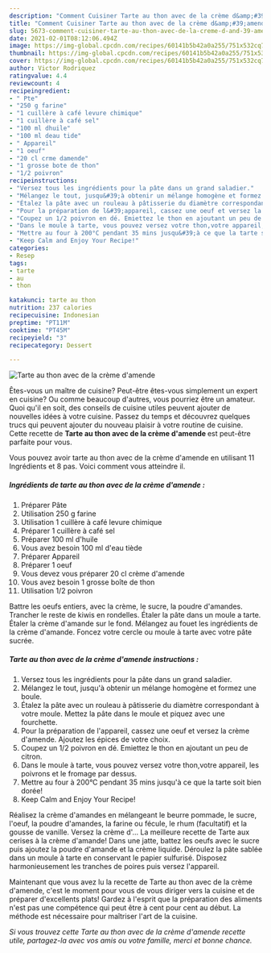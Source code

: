 ```yaml
---
description: "Comment Cuisiner Tarte au thon avec de la crème d&amp;#39;amende"
title: "Comment Cuisiner Tarte au thon avec de la crème d&amp;#39;amende"
slug: 5673-comment-cuisiner-tarte-au-thon-avec-de-la-creme-d-and-39-amende
date: 2021-02-01T08:12:06.494Z
image: https://img-global.cpcdn.com/recipes/60141b5b42a0a255/751x532cq70/tarte-au-thon-avec-de-la-creme-damende-photo-principale-de-la-recette.jpg
thumbnail: https://img-global.cpcdn.com/recipes/60141b5b42a0a255/751x532cq70/tarte-au-thon-avec-de-la-creme-damende-photo-principale-de-la-recette.jpg
cover: https://img-global.cpcdn.com/recipes/60141b5b42a0a255/751x532cq70/tarte-au-thon-avec-de-la-creme-damende-photo-principale-de-la-recette.jpg
author: Victor Rodriquez
ratingvalue: 4.4
reviewcount: 4
recipeingredient:
- " Pte"
- "250 g farine"
- "1 cuillère à café levure chimique"
- "1 cuillère à café sel"
- "100 ml dhuile"
- "100 ml deau tide"
- " Appareil"
- "1 oeuf"
- "20 cl crme damende"
- "1 grosse bote de thon"
- "1/2 poivron"
recipeinstructions:
- "Versez tous les ingrédients pour la pâte dans un grand saladier."
- "Mélangez le tout, jusqu&#39;à obtenir un mélange homogène et formez une boule."
- "Étalez la pâte avec un rouleau à pâtisserie du diamètre correspondant à votre moule. Mettez la pâte dans le moule et piquez avec une fourchette."
- "Pour la préparation de l&#39;appareil, cassez une oeuf et versez la crème d&#39;amende. Ajoutez les épices de votre choix."
- "Coupez un 1/2 poivron en dé. Emiettez le thon en ajoutant un peu de citron."
- "Dans le moule à tarte, vous pouvez versez votre thon,votre appareil, les poivrons et le fromage par dessus."
- "Mettre au four à 200°C pendant 35 mins jusqu&#39;à ce que la tarte soit bien dorée!"
- "Keep Calm and Enjoy Your Recipe!"
categories:
- Resep
tags:
- tarte
- au
- thon

katakunci: tarte au thon 
nutrition: 237 calories
recipecuisine: Indonesian
preptime: "PT11M"
cooktime: "PT45M"
recipeyield: "3"
recipecategory: Dessert

---
```



![Tarte au thon avec de la crème d&#39;amende](https://img-global.cpcdn.com/recipes/60141b5b42a0a255/751x532cq70/tarte-au-thon-avec-de-la-creme-damende-photo-principale-de-la-recette.jpg)

Êtes-vous un maître de cuisine? Peut-être êtes-vous simplement un expert en cuisine? Ou comme beaucoup d'autres, vous pourriez être un amateur. Quoi qu'il en soit, des conseils de cuisine utiles peuvent ajouter de nouvelles idées à votre cuisine. Passez du temps et découvrez quelques trucs qui peuvent ajouter du nouveau plaisir à votre routine de cuisine. Cette recette de <strong> Tarte au thon avec de la crème d&#39;amende </strong> est peut-être parfaite pour vous.

<!--inarticleads1-->

Vous pouvez avoir tarte au thon avec de la crème d&#39;amende en utilisant 11 Ingrédients et 8 pas. Voici comment vous atteindre il.

##### Ingrédients de tarte au thon avec de la crème d&#39;amende :

1. Préparer  Pâte
1. Utilisation 250 g farine
1. Utilisation 1 cuillère à café levure chimique
1. Préparer 1 cuillère à café sel
1. Préparer 100 ml d&#39;huile
1. Vous avez besoin 100 ml d&#39;eau tiède
1. Préparer  Appareil
1. Préparer 1 oeuf
1. Vous devez vous préparer 20 cl crème d&#39;amende
1. Vous avez besoin 1 grosse boîte de thon
1. Utilisation 1/2 poivron


Battre les oeufs entiers, avec la crème, le sucre, la poudre d&#39;amandes. Trancher le reste de kiwis en rondelles. Étaler la pâte dans un moule a tarte. Étaler la crème d&#39;amande sur le fond. Mélangez au fouet les ingrédients de la crème d&#39;amande. Foncez votre cercle ou moule à tarte avec votre pâte sucrée. 

<!--inarticleads2-->

##### Tarte au thon avec de la crème d&#39;amende instructions :

1. Versez tous les ingrédients pour la pâte dans un grand saladier.
1. Mélangez le tout, jusqu&#39;à obtenir un mélange homogène et formez une boule.
1. Étalez la pâte avec un rouleau à pâtisserie du diamètre correspondant à votre moule. Mettez la pâte dans le moule et piquez avec une fourchette.
1. Pour la préparation de l&#39;appareil, cassez une oeuf et versez la crème d&#39;amende. Ajoutez les épices de votre choix.
1. Coupez un 1/2 poivron en dé. Emiettez le thon en ajoutant un peu de citron.
1. Dans le moule à tarte, vous pouvez versez votre thon,votre appareil, les poivrons et le fromage par dessus.
1. Mettre au four à 200°C pendant 35 mins jusqu&#39;à ce que la tarte soit bien dorée!
1. Keep Calm and Enjoy Your Recipe!


Réalisez la crème d&#39;amandes en mélangeant le beurre pommade, le sucre, l&#39;oeuf, la poudre d&#39;amandes, la farine ou fécule, le rhum (facultatif) et la gousse de vanille. Versez la crème d&#39;… La meilleure recette de Tarte aux cerises à la crème d&#39;amande! Dans une jatte, battez les oeufs avec le sucre puis ajoutez la poudre d&#39;amande et la crème liquide. Déroulez la pâte sablée dans un moule à tarte en conservant le papier sulfurisé. Disposez harmonieusement les tranches de poires puis versez l&#39;appareil. 

<!--inarticleads1-->

<p>
Maintenant que vous avez lu la recette de Tarte au thon avec de la crème d&#39;amende, c'est le moment pour vous de vous diriger vers la cuisine et de préparer d'excellents plats! Gardez à l'esprit que la préparation des aliments n'est pas une compétence qui peut être à cent pour cent au début. La méthode est nécessaire pour maîtriser l'art de la cuisine.
</p>

<p>
<i>Si vous trouvez cette Tarte au thon avec de la crème d&#39;amende recette utile, partagez-la avec vos amis ou votre famille, merci et bonne chance.</i>
</p>
